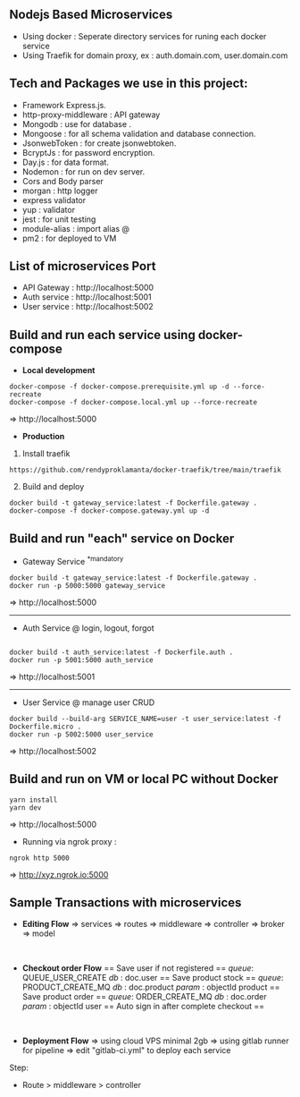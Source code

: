 ## Nodejs Based Microservices
- Using docker : Seperate directory services for runing each docker service
- Using Traefik for domain proxy, ex : auth.domain.com, user.domain.com

## Tech and Packages we use in this project:

- Framework Express.js.
- http-proxy-middleware : API gateway
- Mongodb : use for database .
- Mongoose : for all schema validation and database connection.
- JsonwebToken : for create jsonwebtoken.
- BcryptJs : for password encryption.
- Day.js : for data format.
- Nodemon : for run on dev server.
- Cors and Body parser
- morgan : http logger
- express validator
- yup : validator
- jest : for unit testing
- module-alias : import alias @
- pm2 : for deployed to VM

## List of microservices Port
- API Gateway : http://localhost:5000
- Auth service : http://localhost:5001
- User service : http://localhost:5002

## Build and run each service using docker-compose
- <b>Local development</b>
```
docker-compose -f docker-compose.prerequisite.yml up -d --force-recreate
docker-compose -f docker-compose.local.yml up --force-recreate
```
=> http://localhost:5000
<br>

- <b>Production</b>
1. Install traefik
```
https://github.com/rendyproklamanta/docker-traefik/tree/main/traefik
```
2. Build and deploy
```
docker build -t gateway_service:latest -f Dockerfile.gateway .
docker-compose -f docker-compose.gateway.yml up -d
```


## Build and run "each" service on Docker 

- Gateway Service <sup>*mandatory</sup>
```
docker build -t gateway_service:latest -f Dockerfile.gateway .
docker run -p 5000:5000 gateway_service
```
=> http://localhost:5000

<hr>

- Auth Service
@ login, logout, forgot
```

docker build -t auth_service:latest -f Dockerfile.auth .
docker run -p 5001:5000 auth_service
```
=> http://localhost:5001

<hr>

- User Service
@ manage user  CRUD
```
docker build --build-arg SERVICE_NAME=user -t user_service:latest -f Dockerfile.micro .
docker run -p 5002:5000 user_service
```
=> http://localhost:5002

## Build and run on VM or local PC without Docker
```
yarn install
yarn dev
```
=> http://localhost:5000

- Running via ngrok proxy : 
```
ngrok http 5000
```
=> http://xyz.ngrok.io:5000

## Sample Transactions with microservices
- <b>Editing Flow</b>
=> services => routes => middleware => controller => broker =>  model
<br/>

- <b>Checkout order Flow</b>
== Save user if not registered ==
<i>queue</i>: QUEUE_USER_CREATE
<i>db</i> :  doc.user
== Save product stock ==
<i>queue</i>: PRODUCT_CREATE_MQ
<i>db</i> : doc.product
<i>param</i> : objectId product
== Save product order ==
<i>queue</i>: ORDER_CREATE_MQ
<i>db</i> :  doc.order
<i>param</i> : objectId user
== Auto sign in after complete checkout ==
<br/>

- <b>Deployment Flow</b>
=> using cloud VPS minimal 2gb
=> using gitlab runner for pipeline
=> edit "gitlab-ci.yml" to deploy each service

Step:
- Route > middleware > controller